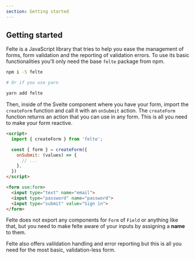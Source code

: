 ```yaml
---
section: Getting started
---
```


## Getting started

Felte is a JavaScript library that tries to help you ease the management of forms, form validation and the reporting of validation errors. To use its basic functionalities you'll only need the base `felte` package from npm.

```sh
npm i -S felte

# Or if you use yarn

yarn add felte
```

Then, inside of the Svelte component where you have your form, import the `createForm` function and call it with an `onSubmit` action. The `createForm` function returns an action that you can use in any form. This is all you need to make your form reactive.

```html
<script>
  import { createForm } from 'felte';

  const { form } = createForm({
    onSubmit: (values) => {
      // ...
    },
  })
</script>

<form use:form>
  <input type="text" name="email">
  <input type="password" name="password">
  <input type="submit" value="Sign in">
</form>
```

Felte does not export any components for `Form` of `Field` or anything like that, but you need to make felte aware of your inputs by assigning a **name** to them.

Felte also offers valildation handling and error reporting but this is all you need for the most basic, validation-less form.
